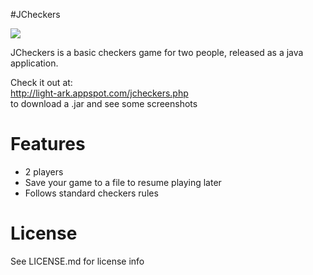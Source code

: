 #JCheckers

<img src="https://github.com/noaht11/JCheckers/blob/master/Checkers/src/com/lightark/checkers/Resources/icons/Icon_256.png"/>

JCheckers is a basic checkers game for two people, released as a java application.

Check it out at:
<br>
http://light-ark.appspot.com/jcheckers.php
<br>
to download a .jar and see some screenshots

<h1>Features</h1>
<ul>
<li>2 players</li>
<li>Save your game to a file to resume playing later</li>
<li>Follows standard checkers rules</li>
</ul>

<h1>License</h1>
See LICENSE.md for license info